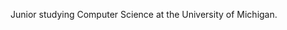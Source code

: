 Junior studying Computer Science at the University of Michigan.

<!---
ssaze/ssaze is a ✨ special ✨ repository because its `README.md` (this file) appears on your GitHub profile.
You can click the Preview link to take a look at your changes.
--->
